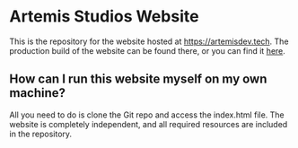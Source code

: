 # Artemis Studios Website
This is the repository for the website hosted at https://artemisdev.tech. The production build of the website can be found there, or you can find it [here](https://14studios.github.io).

## How can I run this website myself on my own machine?
All you need to do is clone the Git repo and access the index.html file. The website is completely independent, and all required resources are included in the repository.
